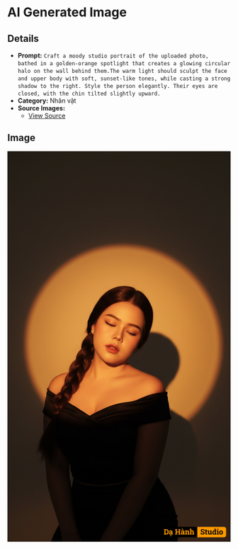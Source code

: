# AI Generated Image

## Details
- **Prompt:** `Craft a moody studio portrait of the uploaded photo, bathed in a golden-orange spotlight that creates a glowing circular halo on the wall behind them.The warm light should sculpt the face and upper body with soft, sunset-like tones, while casting a strong shadow to the right. Style the person elegantly. Their eyes are closed, with the chin tilted slightly upward.`
- **Category:** Nhân vật
- **Source Images:**
  - [View Source](https://raw.githubusercontent.com/lenzcomvth/ImageLibrary/main/Female.png)

## Image
![AI Generated Image](./image-2025-10-06T20-45-58-717Z-8rkvq.png)